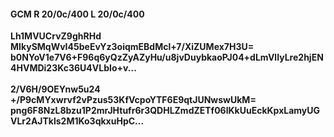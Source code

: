 #### GCM R 20/0c/400 L 20/0c/400
**Lh1MVUCrvZ9ghRHd**<br/>**MIkySMqWvI45beEvYz3oiqmEBdMcl+7/XiZUMex7H3U=**<br/>**b0NYoV1e7V6+F96q6yQzZyAZyHu/u8jvDuybkaoPJ04+dLmVlIyLre2hjEN4HVMDi23Kc36U4VLbIo+v...**<br/><br/>
**2/V6H/9OEYnw5u24**<br/>**+/P9cMYxwrvf2vPzus53KfVcpoYTF6E9qtJUNwswUkM=**<br/>**png6F8NzL8bzu1P2mrJHtufr6r3QDHLZmdZETf06lKkUuEckKpxLamyUGVLr2AJTkls2M1Ko3qkxuHpC...**